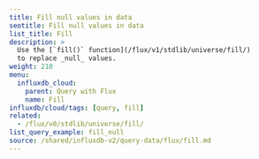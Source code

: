 ```yaml
---
title: Fill null values in data
seotitle: Fill null values in data
list_title: Fill
description: >
  Use the [`fill()` function](/flux/v1/stdlib/universe/fill/)
  to replace _null_ values.
weight: 210
menu:
  influxdb_cloud:
    parent: Query with Flux
    name: Fill
influxdb/cloud/tags: [query, fill]
related:
  - /flux/v0/stdlib/universe/fill/
list_query_example: fill_null
source: /shared/influxdb-v2/query-data/flux/fill.md
---
```


<!-- The content of this file is at 
// SOURCE content/shared/influxdb-v2/query-data/flux/fill.md-->